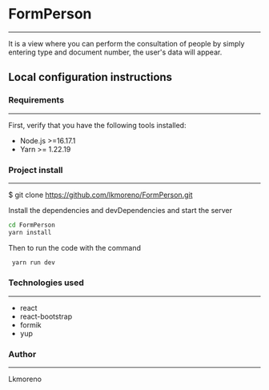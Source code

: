 # FormPerson
***
It is a view where you can perform the consultation of people by simply entering type and document number, the user's data will appear.

## Local configuration instructions 

### Requirements
***
First, verify that you have the following tools installed:

- Node.js >=16.17.1
- Yarn >= 1.22.19

### Project install
***
$ git clone https://github.com/lkmoreno/FormPerson.git

Install the dependencies and devDependencies and start the server
```sh
cd FormPerson
yarn install
 ```

Then to run the code with the command 
```sh
 yarn run dev
  ```
### Technologies used
***
- react
- react-bootstrap
- formik
- yup

### Author
***
Lkmoreno